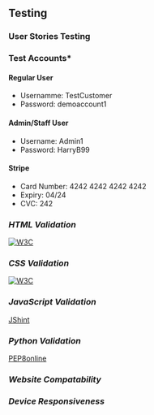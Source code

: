 ## Testing

### **User Stories Testing**

### **Test Accounts***

#### Regular User
* Usernamme: TestCustomer
* Password: demoaccount1

#### Admin/Staff User
* Username: Admin1
* Password: HarryB99

#### Stripe
* Card Number: 4242 4242 4242 4242
* Expiry: 04/24
* CVC: 242

### ***HTML Validation***
[![W3C](https://img.shields.io/static/v1?style=for-the-badge&message=W3C&color=005A9C&logo=W3C&logoColor=FFFFFF&label=)](https://validator.w3.org/)
### ***CSS Validation***
[![W3C](https://img.shields.io/static/v1?style=for-the-badge&message=W3C&color=005A9C&logo=W3C&logoColor=FFFFFF&label=)](https://jigsaw.w3.org/css-validator/)
### ***JavaScript Validation***
[JShint](https://jshint.com/)
### ***Python Validation***
[PEP8online](http://pep8online.com/)

### ***Website Compatability***

### ***Device Responsiveness***